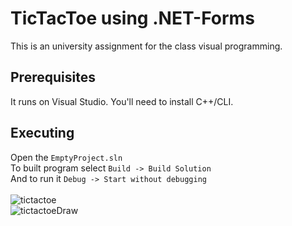 # **TicTacToe using .NET-Forms**
This is an university assignment for the class visual programming.
## Prerequisites
It runs on Visual Studio. You'll need to install C++/CLI.

## Executing
Open the ```EmptyProject.sln``` <br>
To built program select ```Build -> Build Solution```<br> And to run it ```Debug -> Start without debugging``` <br> <br>
![tictactoe](https://user-images.githubusercontent.com/49881189/94612306-98bb3180-02ab-11eb-98d9-31a17572ef6e.png)
<br>
![tictactoeDraw](https://user-images.githubusercontent.com/49881189/94612407-bc7e7780-02ab-11eb-89c8-3226e5a64f7f.png)